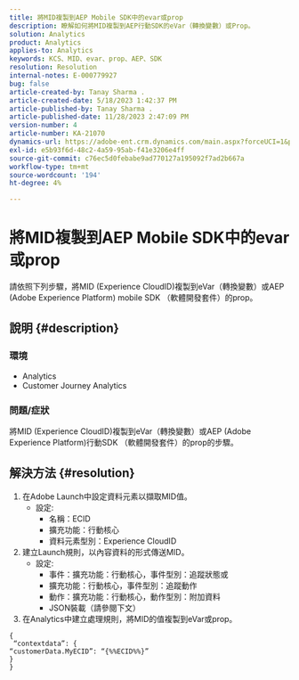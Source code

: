```yaml
---
title: 將MID複製到AEP Mobile SDK中的evar或prop
description: 瞭解如何將MID複製到AEP行動SDK的eVar（轉換變數）或Prop。
solution: Analytics
product: Analytics
applies-to: Analytics
keywords: KCS、MID、evar、prop、AEP、SDK
resolution: Resolution
internal-notes: E-000779927
bug: false
article-created-by: Tanay Sharma .
article-created-date: 5/18/2023 1:42:37 PM
article-published-by: Tanay Sharma .
article-published-date: 11/28/2023 2:47:09 PM
version-number: 4
article-number: KA-21070
dynamics-url: https://adobe-ent.crm.dynamics.com/main.aspx?forceUCI=1&pagetype=entityrecord&etn=knowledgearticle&id=71e4a2d3-81f5-ed11-8848-6045bd006268
exl-id: e5b93f6d-48c2-4a59-95ab-f41e3206e4ff
source-git-commit: c76ec5d0febabe9ad770127a195092f7ad2b667a
workflow-type: tm+mt
source-wordcount: '194'
ht-degree: 4%

---
```


# 將MID複製到AEP Mobile SDK中的evar或prop


請依照下列步驟，將MID (Experience CloudID)複製到eVar（轉換變數）或AEP (Adobe Experience Platform) mobile SDK （軟體開發套件）的prop。

## 說明 {#description}


### 環境

- Analytics
- Customer Journey Analytics


### 問題/症狀

將MID (Experience CloudID)複製到eVar（轉換變數）或AEP (Adobe Experience Platform)行動SDK （軟體開發套件）的prop的步驟。


## 解決方法 {#resolution}


1. 在Adobe Launch中設定資料元素以擷取MID值。
   - 設定:
      - 名稱：ECID
      - 擴充功能：行動核心
      - 資料元素型別：Experience CloudID
2. 建立Launch規則，以內容資料的形式傳送MID。
   - 設定:
      - 事件：擴充功能：行動核心，事件型別：追蹤狀態或
      - 擴充功能：行動核心，事件型別：追蹤動作
      - 動作：擴充功能：行動核心，動作型別：附加資料
      - JSON裝載（請參閱下文）
3. 在Analytics中建立處理規則，將MID的值複製到eVar或prop。



```
{
 “contextdata”: {
“customerData.MyECID”: “{%%ECID%%}”
}
}
```
